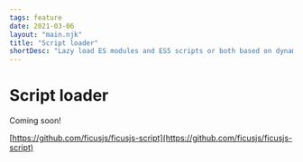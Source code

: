```yaml
---
tags: feature
date: 2021-03-06
layout: "main.njk"
title: "Script loader"
shortDesc: "Lazy load ES modules and ES5 scripts or both based on dynamic paths"
---
```

# Script loader

Coming soon!

[https://github.com/ficusjs/ficusjs-script](https://github.com/ficusjs/ficusjs-script)
